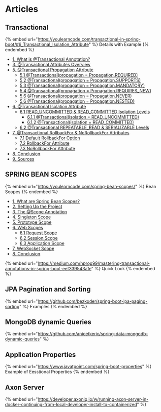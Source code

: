 # Articles

## Transactional

{% embed url="https://youlearncode.com/transactional-in-spring-boot/#6_Transactional_Isolation_Attribute" %}
Details with Example
{% endembed %}

* [1. What is @Transactional Annotation?](https://youlearncode.com/transactional-in-spring-boot/#1\_What\_is\_Transactional\_Annotation)
* [3. @Transactional Attributes Overview](https://youlearncode.com/transactional-in-spring-boot/#3\_Transactional\_Attributes\_Overview)
* [5. @Transactional Propagation Attribute](https://youlearncode.com/transactional-in-spring-boot/#5\_Transactional\_Propagation\_Attribute)
  * [5.1 @Transactional(propagation = Propagation.REQUIRED)](https://youlearncode.com/transactional-in-spring-boot/#51\_Transactionalpropagation\_PropagationREQUIRED)
  * [5.2 @Transactional(propagation = Propagation.SUPPORTS)](https://youlearncode.com/transactional-in-spring-boot/#52\_Transactionalpropagation\_PropagationSUPPORTS)
  * [5.3 @Transactional(propagation = Propagation.MANDATORY)](https://youlearncode.com/transactional-in-spring-boot/#53\_Transactionalpropagation\_PropagationMANDATORY)
  * [5.4 @Transactional(propagation = Propagation.REQUIRES\_NEW)](https://youlearncode.com/transactional-in-spring-boot/#54\_Transactionalpropagation\_PropagationREQUIRES\_NEW)
  * [5.6 @Transactional(propagation = Propagation.NEVER)](https://youlearncode.com/transactional-in-spring-boot/#56\_Transactionalpropagation\_PropagationNEVER)
  * [5.6 @Transactional(propagation = Propagation.NESTED)](https://youlearncode.com/transactional-in-spring-boot/#56\_Transactionalpropagation\_PropagationNESTED)
* [6. @Transactional Isolation Attribute](https://youlearncode.com/transactional-in-spring-boot/#6\_Transactional\_Isolation\_Attribute)
  * [6.1 READ\_UNCOMMITTED & READ\_COMMITTED Isolation Levels](https://youlearncode.com/transactional-in-spring-boot/#61\_READ\_UNCOMMITTED\_READ\_COMMITTED\_Isolation\_Levels)
    * [6.1.1 @Transactional(isolation = READ\_UNCOMMITTED)](https://youlearncode.com/transactional-in-spring-boot/#611\_Transactionalisolation\_READ\_UNCOMMITTED)
    * [6.1.2 @Transactional(isolation = READ\_COMMITTED)](https://youlearncode.com/transactional-in-spring-boot/#612\_Transactionalisolation\_READ\_COMMITTED)
  * [6.2 @Transactional REPEATABLE\_READ & SERIALIZABLE Levels](https://youlearncode.com/transactional-in-spring-boot/#62\_Transactional\_REPEATABLE\_READ\_SERIALIZABLE\_Levels)
* [7. @Transactional RollbackFor & NoRollbackFor Attributes](https://youlearncode.com/transactional-in-spring-boot/#7\_Transactional\_RollbackFor\_NoRollbackFor\_Attributes)
  * [7.1 Default RollbackFor Option](https://youlearncode.com/transactional-in-spring-boot/#71\_Default\_RollbackFor\_Option)
  * [7.2 RollbackFor Attribute](https://youlearncode.com/transactional-in-spring-boot/#72\_RollbackFor\_Attribute)
  * [7.3 NoRollbackFor Attribute](https://youlearncode.com/transactional-in-spring-boot/#73\_NoRollbackFor\_Attribute)
* [8. Conclusion](https://youlearncode.com/transactional-in-spring-boot/#8\_Conclusion)
* [9. Sources](https://youlearncode.com/transactional-in-spring-boot/#9\_Sources)

## SPRING BEAN SCOPES

{% embed url="https://youlearncode.com/spring-bean-scopes/" %}
Bean Scopes
{% endembed %}

* [1. What are Spring Bean Scopes?](https://youlearncode.com/spring-bean-scopes/#1\_What\_are\_Spring\_Bean\_Scopes)
* [2. Setting Up the Project](https://youlearncode.com/spring-bean-scopes/#2\_Setting\_Up\_the\_Project)
* [3. The @Scope Annotation](https://youlearncode.com/spring-bean-scopes/#3\_The\_Scope\_Annotation)
* [4. Singleton Scope](https://youlearncode.com/spring-bean-scopes/#4\_Singleton\_Scope)
* [5. Prototype Scope](https://youlearncode.com/spring-bean-scopes/#5\_Prototype\_Scope)
* [6. Web Scopes](https://youlearncode.com/spring-bean-scopes/#6\_Web\_Scopes)
  * [6.1 Request Scope](https://youlearncode.com/spring-bean-scopes/#61\_Request\_Scope)
  * [6.2 Session Scope](https://youlearncode.com/spring-bean-scopes/#62\_Session\_Scope)
  * [6.3 Application Scope](https://youlearncode.com/spring-bean-scopes/#63\_Application\_Scope)
* [7. WebSocket Scope](https://youlearncode.com/spring-bean-scopes/#7\_WebSocket\_Scope)
* [8. Conclusion](https://youlearncode.com/spring-bean-scopes/#8\_Conclusion)

{% embed url="https://medium.com/hprog99/mastering-transactional-annotations-in-spring-boot-eef339543afe" %}
Quick Look
{% endembed %}

## JPA Pagination and Sorting

{% embed url="https://github.com/bezkoder/spring-boot-jpa-paging-sorting" %}
Examples
{% endembed %}

## MongoDB dynamic Queries

{% embed url="https://github.com/anicetkeric/spring-data-mongodb-dynamic-queries" %}

## Application Properties

{% embed url="https://www.javatpoint.com/spring-boot-properties" %}
Example of Eesstional Properties
{% endembed %}

## Axon Server

{% embed url="https://developer.axoniq.io/w/running-axon-server-in-docker-continuing-from-local-developer-install-to-containerized" %}
